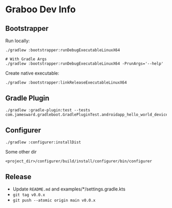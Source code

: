 # Graboo Dev Info

## Bootstrapper

Run locally:
```
./gradlew :bootstrapper:runDebugExecutableLinuxX64

# With Gradle Args
./gradlew :bootstrapper:runDebugExecutableLinuxX64 -PrunArgs='--help'
```

Create native executable:
```
./gradlew :bootstrapper:linkReleaseExecutableLinuxX64
```

## Gradle Plugin

```
./gradlew :gradle-plugin:test --tests com.jamesward.gradleboot.GradlePluginTest.androidapp_hello_world_device_test
```


## Configurer

```
./gradlew :configurer:installDist
```

Some other dir
```
<project_dir>/configurer/build/install/configurer/bin/configurer
```

## Release
- Update `README.md` and examples/*/settings.gradle.kts
- `git tag v0.0.x`
- `git push --atomic origin main v0.0.x`
